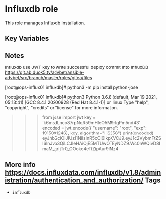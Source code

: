 Influxdb role
============

This role manages Influxdb installation.

Key Variables
-------------

Notes
-------------
Influxdb use JWT key to write successful deploy commit into InfluxDB  https://git.ab.duok5.tv/advbet/ansible-advbet/src/branch/master/roles/gitea/files

   [root@ops-influx01 influxdb]# python3 -m pip install python-jose

   [root@ops-influx01 influxdb]# python3
   Python 3.6.8 (default, Mar 19 2021, 05:13:41) 
   [GCC 8.4.1 20200928 (Red Hat 8.4.1-1)] on linux
   Type "help", "copyright", "credits" or "license" for more information.
   >>> from jose import jwt
   >>> key = 'k6msdLnco87rpNqR59mHleO5M9rlgPm5nd43'  
   >>> encoded = jwt.encode({ "username": "root", "exp": 1915091246}, key, algorithm="HS256")
   >>> print(encoded)
   eyJhbGciOiJIUzI1NiIsInR5cCI6IkpXVCJ9.eyJ1c2VybmFtZSI6InJvb3QiLCJleHAiOjE5MTUwOTEyNDZ9.Wc0nWQivD8ImaM_grIjTr0_OOoke4eTtZipAur9lMz4
   >>> 

More info https://docs.influxdata.com/influxdb/v1.8/administration/authentication_and_authorization/
Tags
---

* `influxdb`
